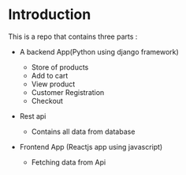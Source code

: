  # Introduction

   This is a repo that contains three parts :
 
  * A backend App(Python using django framework)
 
       * Store of products
       * Add to cart
       * View product
       * Customer Registration
       * Checkout
   
 * Rest api
 
      * Contains all  data from database
  
 * Frontend App (Reactjs app using javascript)

      * Fetching data from Api 


